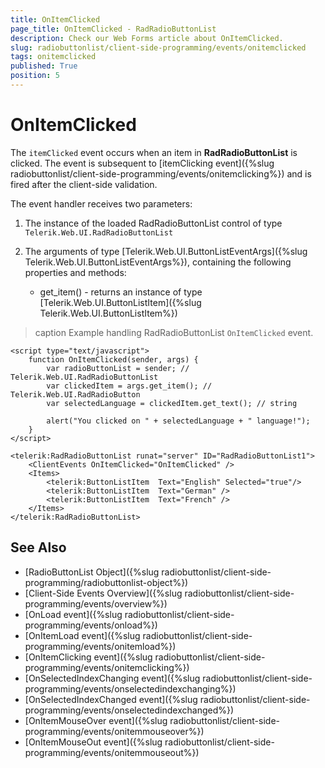 ```yaml
---
title: OnItemClicked
page_title: OnItemClicked - RadRadioButtonList
description: Check our Web Forms article about OnItemClicked.
slug: radiobuttonlist/client-side-programming/events/onitemclicked
tags: onitemclicked
published: True
position: 5
---
```


# OnItemClicked

The `itemClicked` event occurs when an item in **RadRadioButtonList** is clicked. The event is subsequent to [itemClicking event]({%slug radiobuttonlist/client-side-programming/events/onitemclicking%}) and is fired after the client-side validation.

The event handler receives two parameters:

1. The instance of the loaded RadRadioButtonList control of type `Telerik.Web.UI.RadRadioButtonList`

1. The arguments of type [Telerik.Web.UI.ButtonListEventArgs]({%slug Telerik.Web.UI.ButtonListEventArgs%}), containing the following properties and methods:
	* get_item() - returns an instance of type [Telerik.Web.UI.ButtonListItem]({%slug Telerik.Web.UI.ButtonListItem%}) 

>caption Example handling RadRadioButtonList `OnItemClicked` event.

````ASP.NET
<script type="text/javascript">
    function OnItemClicked(sender, args) {
        var radioButtonList = sender; // Telerik.Web.UI.RadRadioButtonList
        var clickedItem = args.get_item(); // Telerik.Web.UI.RadRadioButton
        var selectedLanguage = clickedItem.get_text(); // string

        alert("You clicked on " + selectedLanguage + " language!");
    }
</script>

<telerik:RadRadioButtonList runat="server" ID="RadRadioButtonList1">
    <ClientEvents OnItemClicked="OnItemClicked" />
    <Items>
        <telerik:ButtonListItem  Text="English" Selected="true"/>
        <telerik:ButtonListItem  Text="German" />
        <telerik:ButtonListItem  Text="French" />
    </Items>
</telerik:RadRadioButtonList>
````


## See Also

- [RadioButtonList Object]({%slug radiobuttonlist/client-side-programming/radiobuttonlist-object%})
- [Client-Side Events Overview]({%slug radiobuttonlist/client-side-programming/events/overview%})
- [OnLoad event]({%slug radiobuttonlist/client-side-programming/events/onload%})
- [OnItemLoad event]({%slug radiobuttonlist/client-side-programming/events/onitemload%})
- [OnItemClicking event]({%slug radiobuttonlist/client-side-programming/events/onitemclicking%})
- [OnSelectedIndexChanging event]({%slug radiobuttonlist/client-side-programming/events/onselectedindexchanging%})
- [OnSelectedIndexChanged event]({%slug radiobuttonlist/client-side-programming/events/onselectedindexchanged%})
- [OnItemMouseOver event]({%slug radiobuttonlist/client-side-programming/events/onitemmouseover%})
- [OnItemMouseOut event]({%slug radiobuttonlist/client-side-programming/events/onitemmouseout%})

